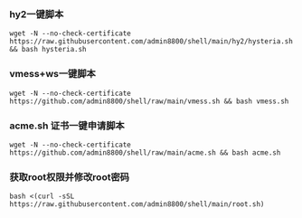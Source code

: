 ### hy2一键脚本
```
wget -N --no-check-certificate https://raw.githubusercontent.com/admin8800/shell/main/hy2/hysteria.sh && bash hysteria.sh
```

### vmess+ws一键脚本
```
wget -N --no-check-certificate https://github.com/admin8800/shell/raw/main/vmess.sh && bash vmess.sh
```

###  acme.sh 证书一键申请脚本

```
wget -N --no-check-certificate https://github.com/admin8800/shell/raw/main/acme.sh && bash acme.sh
```

### 获取root权限并修改root密码
```
bash <(curl -sSL https://raw.githubusercontent.com/admin8800/shell/main/root.sh)
```
